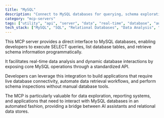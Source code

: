 ```yaml
---
title: "MySQL"
description: "Connect to MySQL databases for querying, schema exploration, and data analysis through dynamic SQL interactions."
category: "mcp-servers"
tags: ["utility", "api", "server", "data", "real-time", "database", "automation", "data exploration"]
tech_stack: ["MySQL", "SQL", "Relational Databases", "Data Analysis", "API"]
---
```


This MCP server provides a direct interface to MySQL databases, enabling developers to execute SELECT queries, list database tables, and retrieve schema information programmatically. 

It facilitates real-time data analysis and dynamic database interactions by exposing core MySQL operations through a standardized API.

Developers can leverage this integration to build applications that require live database connectivity, automate data retrieval workflows, and perform schema inspections without manual database tools. 

The MCP is particularly valuable for data exploration, reporting systems, and applications that need to interact with MySQL databases in an automated fashion, providing a bridge between AI assistants and relational data stores.